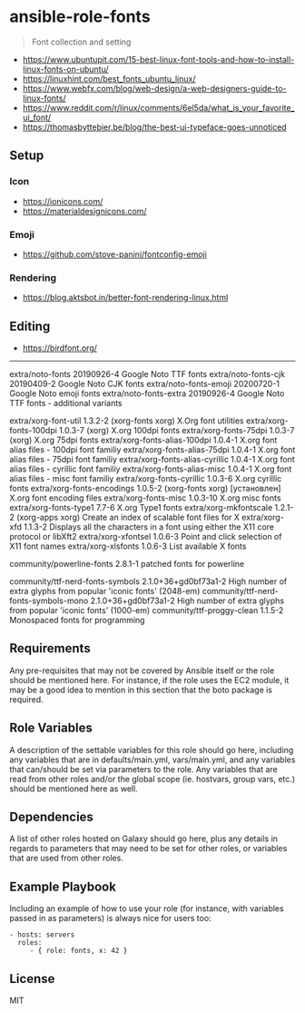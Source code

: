 # ansible-role-fonts

> Font collection and setting

- https://www.ubuntupit.com/15-best-linux-font-tools-and-how-to-install-linux-fonts-on-ubuntu/
- https://linuxhint.com/best_fonts_ubuntu_linux/
- https://www.webfx.com/blog/web-design/a-web-designers-guide-to-linux-fonts/
- https://www.reddit.com/r/linux/comments/6el5da/what_is_your_favorite_ui_font/
- https://thomasbyttebier.be/blog/the-best-ui-typeface-goes-unnoticed

## Setup

### Icon

- https://ionicons.com/
- https://materialdesignicons.com/

### Emoji

- https://github.com/stove-panini/fontconfig-emoji

### Rendering

- https://blog.aktsbot.in/better-font-rendering-linux.html

## Editing

- https://birdfont.org/

---

extra/noto-fonts 20190926-4 Google Noto TTF fonts extra/noto-fonts-cjk 20190409-2 Google Noto CJK fonts
extra/noto-fonts-emoji 20200720-1 Google Noto emoji fonts extra/noto-fonts-extra 20190926-4 Google Noto TTF fonts -
additional variants

extra/xorg-font-util 1.3.2-2 (xorg-fonts xorg) X.Org font utilities extra/xorg-fonts-100dpi 1.0.3-7 (xorg) X.org 100dpi
fonts extra/xorg-fonts-75dpi 1.0.3-7 (xorg) X.org 75dpi fonts extra/xorg-fonts-alias-100dpi 1.0.4-1 X.org font alias
files - 100dpi font familiy extra/xorg-fonts-alias-75dpi 1.0.4-1 X.org font alias files - 75dpi font familiy
extra/xorg-fonts-alias-cyrillic 1.0.4-1 X.org font alias files - cyrillic font familiy extra/xorg-fonts-alias-misc
1.0.4-1 X.org font alias files - misc font familiy extra/xorg-fonts-cyrillic 1.0.3-6 X.org cyrillic fonts
extra/xorg-fonts-encodings 1.0.5-2 (xorg-fonts xorg) [установлен] X.org font encoding files extra/xorg-fonts-misc
1.0.3-10 X.org misc fonts extra/xorg-fonts-type1 7.7-6 X.org Type1 fonts extra/xorg-mkfontscale 1.2.1-2 (xorg-apps xorg)
Create an index of scalable font files for X extra/xorg-xfd 1.1.3-2 Displays all the characters in a font using either
the X11 core protocol or libXft2 extra/xorg-xfontsel 1.0.6-3 Point and click selection of X11 font names
extra/xorg-xlsfonts 1.0.6-3 List available X fonts

community/powerline-fonts 2.8.1-1 patched fonts for powerline

community/ttf-nerd-fonts-symbols 2.1.0+36+gd0bf73a1-2 High number of extra glyphs from popular 'iconic fonts' (2048-em)
community/ttf-nerd-fonts-symbols-mono 2.1.0+36+gd0bf73a1-2 High number of extra glyphs from popular 'iconic fonts'
(1000-em) community/ttf-proggy-clean 1.1.5-2 Monospaced fonts for programming

## Requirements

Any pre-requisites that may not be covered by Ansible itself or the role should be mentioned here. For instance, if the
role uses the EC2 module, it may be a good idea to mention in this section that the boto package is required.

## Role Variables

A description of the settable variables for this role should go here, including any variables that are in
defaults/main.yml, vars/main.yml, and any variables that can/should be set via parameters to the role. Any variables
that are read from other roles and/or the global scope (ie. hostvars, group vars, etc.) should be mentioned here as
well.

## Dependencies

A list of other roles hosted on Galaxy should go here, plus any details in regards to parameters that may need to be set
for other roles, or variables that are used from other roles.

## Example Playbook

Including an example of how to use your role (for instance, with variables passed in as parameters) is always nice for
users too:

    - hosts: servers
      roles:
         - { role: fonts, x: 42 }

## License

MIT

